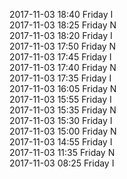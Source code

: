 2017-11-03 18:40 Friday  I  
2017-11-03 18:25 Friday  N  
2017-11-03 18:20 Friday  I  
2017-11-03 17:50 Friday  N  
2017-11-03 17:45 Friday  I  
2017-11-03 17:40 Friday  N  
2017-11-03 17:35 Friday  I  
2017-11-03 16:05 Friday  N  
2017-11-03 15:55 Friday  I  
2017-11-03 15:35 Friday  N  
2017-11-03 15:30 Friday  I  
2017-11-03 15:00 Friday  N  
2017-11-03 14:55 Friday  I  
2017-11-03 11:35 Friday  N  
2017-11-03 08:25 Friday  I  
